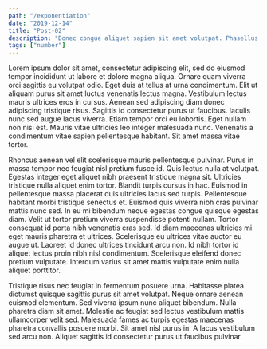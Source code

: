 ```yaml
---
path: "/exponentiation"
date: "2019-12-14"
title: "Post-02"
description: "Donec congue aliquet sapien sit amet volutpat. Phasellus semper magna vitae congue fringilla. Sed euismod tellus justo, vel hendrerit dui auctor ut."
tags: ["number"]
---
```


Lorem ipsum dolor sit amet, consectetur adipiscing elit, sed do eiusmod tempor incididunt ut labore et dolore magna aliqua. Ornare quam viverra orci sagittis eu volutpat odio. Eget duis at tellus at urna condimentum. Elit ut aliquam purus sit amet luctus venenatis lectus magna. Vestibulum lectus mauris ultrices eros in cursus. Aenean sed adipiscing diam donec adipiscing tristique risus. Sagittis id consectetur purus ut faucibus. Iaculis nunc sed augue lacus viverra. Etiam tempor orci eu lobortis. Eget nullam non nisi est. Mauris vitae ultricies leo integer malesuada nunc. Venenatis a condimentum vitae sapien pellentesque habitant. Sit amet massa vitae tortor.

Rhoncus aenean vel elit scelerisque mauris pellentesque pulvinar. Purus in massa tempor nec feugiat nisl pretium fusce id. Quis lectus nulla at volutpat. Egestas integer eget aliquet nibh praesent tristique magna sit. Ultricies tristique nulla aliquet enim tortor. Blandit turpis cursus in hac. Euismod in pellentesque massa placerat duis ultricies lacus sed turpis. Pellentesque habitant morbi tristique senectus et. Euismod quis viverra nibh cras pulvinar mattis nunc sed. In eu mi bibendum neque egestas congue quisque egestas diam. Velit ut tortor pretium viverra suspendisse potenti nullam. Tortor consequat id porta nibh venenatis cras sed. Id diam maecenas ultricies mi eget mauris pharetra et ultrices. Scelerisque eu ultrices vitae auctor eu augue ut. Laoreet id donec ultrices tincidunt arcu non. Id nibh tortor id aliquet lectus proin nibh nisl condimentum. Scelerisque eleifend donec pretium vulputate. Interdum varius sit amet mattis vulputate enim nulla aliquet porttitor.

Tristique risus nec feugiat in fermentum posuere urna. Habitasse platea dictumst quisque sagittis purus sit amet volutpat. Neque ornare aenean euismod elementum. Sed viverra ipsum nunc aliquet bibendum. Nulla pharetra diam sit amet. Molestie ac feugiat sed lectus vestibulum mattis ullamcorper velit sed. Malesuada fames ac turpis egestas maecenas pharetra convallis posuere morbi. Sit amet nisl purus in. A lacus vestibulum sed arcu non. Aliquet sagittis id consectetur purus ut faucibus pulvinar.
